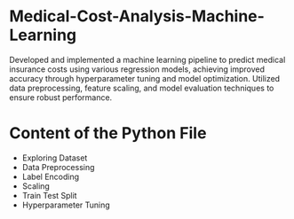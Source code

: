 # Medical-Cost-Analysis-Machine-Learning
Developed and implemented a machine learning pipeline to predict medical insurance costs using various regression models, achieving improved accuracy through hyperparameter tuning and model optimization. Utilized data preprocessing, feature scaling, and model evaluation techniques to ensure robust performance.

# Content of the Python File
- Exploring Dataset
- Data Preprocessing
- Label Encoding
- Scaling
- Train Test Split
- Hyperparameter Tuning
